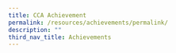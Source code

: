 ```yaml
---
title: CCA Achievement
permalink: /resources/achievements/permalink/
description: ""
third_nav_title: Achievements
---
```

<table style="table-layout:fixed;font-size:10pt;font-family:Arial;width:0px;border-collapse:collapse;border:none" border="1" dir="ltr" cellpadding="0" cellspacing="0" xmlns="http://www.w3.org/1999/xhtml"><colgroup><col width="228"><col width="170"><col width="226"></colgroup><tbody><tr style="height:21px;"><td data-sheets-value="{&quot;1&quot;:2,&quot;2&quot;:&quot;Co-Curricular Achievements&quot;}" colspan="2" rowspan="1" style="overflow:hidden;padding:2px 3px 2px 3px;vertical-align:bottom;font-size:11pt;font-weight:bold;wrap-strategy:4;white-space:normal;word-wrap:break-word;">Co-Curricular Achievements</td><td style="overflow:hidden;padding:2px 3px 2px 3px;vertical-align:bottom;"></td></tr><tr style="height:21px;"><td style="border-bottom:1px solid #000000;overflow:hidden;padding:2px 3px 2px 3px;vertical-align:bottom;"></td><td style="border-bottom:1px solid #000000;overflow:hidden;padding:2px 3px 2px 3px;vertical-align:bottom;"></td><td style="border-bottom:1px solid #000000;overflow:hidden;padding:2px 3px 2px 3px;vertical-align:bottom;"></td></tr><tr style="height:21px;"><td data-sheets-value="{&quot;1&quot;:2,&quot;2&quot;:&quot;Competition&quot;}" style="border-right:1px solid #000000;border-bottom:1px solid #000000;border-left:1px solid #000000;overflow:hidden;padding:2px 3px 2px 3px;vertical-align:bottom;background-color:#cfe2f3;font-size:11pt;font-weight:bold;wrap-strategy:4;white-space:normal;word-wrap:break-word;">Competition</td><td data-sheets-value="{&quot;1&quot;:2,&quot;2&quot;:&quot;Award&quot;}" style="border-right:1px solid #000000;border-bottom:1px solid #000000;overflow:hidden;padding:2px 3px 2px 3px;vertical-align:bottom;background-color:#cfe2f3;font-size:11pt;font-weight:bold;wrap-strategy:4;white-space:normal;word-wrap:break-word;">Award</td><td data-sheets-value="{&quot;1&quot;:2,&quot;2&quot;:&quot;CCA&quot;}" style="border-right:1px solid #000000;border-bottom:1px solid #000000;overflow:hidden;padding:2px 3px 2px 3px;vertical-align:bottom;background-color:#cfe2f3;font-size:11pt;font-weight:bold;wrap-strategy:4;white-space:normal;word-wrap:break-word;">CCA</td></tr><tr style="height:21px;"><td data-sheets-value="{&quot;1&quot;:2,&quot;2&quot;:&quot;Unit Recognition Award&quot;}" colspan="1" rowspan="5" style="border-right:1px solid #000000;border-bottom:1px solid #000000;border-left:1px solid #000000;overflow:hidden;padding:2px 3px 2px 3px;vertical-align:middle;font-size:11pt;wrap-strategy:4;white-space:normal;word-wrap:break-word;"><span><div style="max-height:105px">Unit Recognition Award</div></span></td><td data-sheets-value="{&quot;1&quot;:2,&quot;2&quot;:&quot;High Distinction&quot;}" style="border-right:1px solid #000000;border-bottom:1px solid #000000;overflow:hidden;padding:2px 3px 2px 3px;vertical-align:bottom;font-size:11pt;wrap-strategy:4;white-space:normal;word-wrap:break-word;">High Distinction</td><td data-sheets-value="{&quot;1&quot;:2,&quot;2&quot;:&quot;Boys' Brigade&quot;}" style="border-right:1px solid #000000;border-bottom:1px solid #000000;overflow:hidden;padding:2px 3px 2px 3px;vertical-align:bottom;font-size:11pt;wrap-strategy:4;white-space:normal;word-wrap:break-word;">Boys' Brigade</td></tr><tr style="height:21px;"><td data-sheets-value="{&quot;1&quot;:2,&quot;2&quot;:&quot;Gold&quot;}" style="border-right:1px solid #000000;border-bottom:1px solid #000000;overflow:hidden;padding:2px 3px 2px 3px;vertical-align:bottom;font-size:11pt;wrap-strategy:4;white-space:normal;word-wrap:break-word;">Gold</td><td data-sheets-value="{&quot;1&quot;:2,&quot;2&quot;:&quot;Girls' Brigade&quot;}" style="border-right:1px solid #000000;border-bottom:1px solid #000000;overflow:hidden;padding:2px 3px 2px 3px;vertical-align:bottom;font-size:11pt;wrap-strategy:4;white-space:normal;word-wrap:break-word;">Girls' Brigade</td></tr><tr style="height:21px;"><td data-sheets-value="{&quot;1&quot;:2,&quot;2&quot;:&quot;Distinction&quot;}" style="border-right:1px solid #000000;border-bottom:1px solid #000000;overflow:hidden;padding:2px 3px 2px 3px;vertical-align:bottom;font-size:11pt;wrap-strategy:4;white-space:normal;word-wrap:break-word;">Distinction</td><td data-sheets-value="{&quot;1&quot;:2,&quot;2&quot;:&quot;NCC (Sea)&quot;}" style="border-right:1px solid #000000;border-bottom:1px solid #000000;overflow:hidden;padding:2px 3px 2px 3px;vertical-align:bottom;font-size:11pt;wrap-strategy:4;white-space:normal;word-wrap:break-word;">NCC (Sea)</td></tr><tr style="height:21px;"><td data-sheets-value="{&quot;1&quot;:2,&quot;2&quot;:&quot;Distinction&quot;}" style="border-right:1px solid #000000;border-bottom:1px solid #000000;overflow:hidden;padding:2px 3px 2px 3px;vertical-align:bottom;font-size:11pt;wrap-strategy:4;white-space:normal;word-wrap:break-word;">Distinction</td><td data-sheets-value="{&quot;1&quot;:2,&quot;2&quot;:&quot;NPCC&quot;}" style="border-right:1px solid #000000;border-bottom:1px solid #000000;overflow:hidden;padding:2px 3px 2px 3px;vertical-align:bottom;font-size:11pt;wrap-strategy:4;white-space:normal;word-wrap:break-word;">NPCC</td></tr><tr style="height:21px;"><td data-sheets-value="{&quot;1&quot;:2,&quot;2&quot;:&quot;Distinction&quot;}" style="border-right:1px solid #000000;border-bottom:1px solid #000000;overflow:hidden;padding:2px 3px 2px 3px;vertical-align:bottom;font-size:11pt;wrap-strategy:4;white-space:normal;word-wrap:break-word;">Distinction</td><td data-sheets-value="{&quot;1&quot;:2,&quot;2&quot;:&quot;NCDCC&quot;}" style="border-right:1px solid #000000;border-bottom:1px solid #000000;overflow:hidden;padding:2px 3px 2px 3px;vertical-align:bottom;font-size:11pt;wrap-strategy:4;white-space:normal;word-wrap:break-word;">NCDCC</td></tr><tr style="height:21px;"><td data-sheets-value="{&quot;1&quot;:2,&quot;2&quot;:&quot;Boys' Brigade Founder's Award&quot;}" style="border-right:1px solid #000000;border-bottom:1px solid #000000;border-left:1px solid #000000;overflow:hidden;padding:2px 3px 2px 3px;vertical-align:middle;font-size:11pt;wrap-strategy:4;white-space:normal;word-wrap:break-word;">Boys' Brigade Founder's Award</td><td data-sheets-value="{&quot;1&quot;:2,&quot;2&quot;:&quot;Founder's Award (5)&quot;}" style="border-right:1px solid #000000;border-bottom:1px solid #000000;overflow:hidden;padding:2px 3px 2px 3px;vertical-align:bottom;font-size:11pt;wrap-strategy:4;white-space:normal;word-wrap:break-word;">Founder's Award (5)</td><td data-sheets-value="{&quot;1&quot;:2,&quot;2&quot;:&quot;Boys' Brigade&quot;}" style="border-right:1px solid #000000;border-bottom:1px solid #000000;overflow:hidden;padding:2px 3px 2px 3px;vertical-align:bottom;font-size:11pt;wrap-strategy:4;white-space:normal;word-wrap:break-word;">Boys' Brigade</td></tr><tr style="height:21px;"><td data-sheets-value="{&quot;1&quot;:2,&quot;2&quot;:&quot;NCC Outstanding Cadet Award&quot;}" style="border-right:1px solid #000000;border-bottom:1px solid #000000;border-left:1px solid #000000;overflow:hidden;padding:2px 3px 2px 3px;vertical-align:middle;font-size:11pt;wrap-strategy:4;white-space:normal;word-wrap:break-word;">NCC Outstanding Cadet Award</td><td data-sheets-value="{&quot;1&quot;:2,&quot;2&quot;:&quot;Outstanding Cadet Award&quot;}" style="border-right:1px solid #000000;border-bottom:1px solid #000000;overflow:hidden;padding:2px 3px 2px 3px;vertical-align:bottom;font-size:11pt;wrap-strategy:4;white-space:normal;word-wrap:break-word;">Outstanding Cadet Award</td><td data-sheets-value="{&quot;1&quot;:2,&quot;2&quot;:&quot;NCC&quot;}" style="border-right:1px solid #000000;border-bottom:1px solid #000000;overflow:hidden;padding:2px 3px 2px 3px;vertical-align:middle;font-size:11pt;wrap-strategy:4;white-space:normal;word-wrap:break-word;">NCC</td></tr><tr style="height:21px;"><td data-sheets-value="{&quot;1&quot;:2,&quot;2&quot;:&quot;Singapore Youth Festival Arts Presentation 2023&quot;}" colspan="1" rowspan="2" style="border-right:1px solid #000000;border-bottom:1px solid #000000;border-left:1px solid #000000;overflow:hidden;padding:2px 3px 2px 3px;vertical-align:middle;font-size:11pt;wrap-strategy:4;white-space:normal;word-wrap:break-word;"><span><div style="max-height:42px">Singapore Youth Festival Arts Presentation 2023</div></span></td><td data-sheets-value="{&quot;1&quot;:2,&quot;2&quot;:&quot;Certificate of Distinction&quot;}" style="border-right:1px solid #000000;border-bottom:1px solid #000000;overflow:hidden;padding:2px 3px 2px 3px;vertical-align:bottom;font-size:11pt;wrap-strategy:4;white-space:normal;word-wrap:break-word;">Certificate of Distinction</td><td data-sheets-value="{&quot;1&quot;:2,&quot;2&quot;:&quot;Choir\nIndian Dance\nMalay Dance&quot;}" style="border-right:1px solid #000000;border-bottom:1px solid #000000;overflow:hidden;padding:2px 3px 2px 3px;vertical-align:bottom;font-size:11pt;wrap-strategy:4;white-space:normal;word-wrap:break-word;">Choir<br>Indian Dance<br>Malay Dance</td></tr><tr style="height:21px;"><td data-sheets-value="{&quot;1&quot;:2,&quot;2&quot;:&quot;Certificate of Accomplishment&quot;}" style="border-right:1px solid #000000;border-bottom:1px solid #000000;overflow:hidden;padding:2px 3px 2px 3px;vertical-align:bottom;font-size:11pt;wrap-strategy:4;white-space:normal;word-wrap:break-word;">Certificate of Accomplishment</td><td data-sheets-value="{&quot;1&quot;:2,&quot;2&quot;:&quot;Concert Band\nDrama Club\nChinese Dance\nModern Dance&quot;}" style="border-right:1px solid #000000;border-bottom:1px solid #000000;overflow:hidden;padding:2px 3px 2px 3px;vertical-align:bottom;font-size:11pt;wrap-strategy:4;white-space:normal;word-wrap:break-word;">Concert Band<br>Drama Club<br>Chinese Dance<br>Modern Dance</td></tr><tr style="height:21px;"><td data-sheets-value="{&quot;1&quot;:2,&quot;2&quot;:&quot;Singapore International Choral Festival&quot;}" style="border-right:1px solid #000000;border-bottom:1px solid #000000;border-left:1px solid #000000;overflow:hidden;padding:2px 3px 2px 3px;vertical-align:middle;font-size:11pt;wrap-strategy:4;white-space:normal;word-wrap:break-word;">Singapore International Choral Festival</td><td data-sheets-value="{&quot;1&quot;:2,&quot;2&quot;:&quot;Silver&quot;}" style="border-right:1px solid #000000;border-bottom:1px solid #000000;overflow:hidden;padding:2px 3px 2px 3px;vertical-align:middle;font-size:11pt;wrap-strategy:4;white-space:normal;word-wrap:break-word;">Silver</td><td data-sheets-value="{&quot;1&quot;:2,&quot;2&quot;:&quot;Choir&quot;}" style="border-right:1px solid #000000;border-bottom:1px solid #000000;overflow:hidden;padding:2px 3px 2px 3px;vertical-align:middle;font-size:11pt;wrap-strategy:4;white-space:normal;word-wrap:break-word;">Choir</td></tr><tr style="height:42px;"><td data-sheets-value="{&quot;1&quot;:2,&quot;2&quot;:&quot;World Robot Olympiad 2023&quot;}" colspan="1" rowspan="3" style="border-right:1px solid #000000;border-bottom:1px solid #000000;border-left:1px solid #000000;overflow:hidden;padding:2px 3px 2px 3px;vertical-align:middle;font-size:11pt;wrap-strategy:4;white-space:normal;word-wrap:break-word;"><span><div style="max-height:84px">World Robot Olympiad 2023</div></span></td><td data-sheets-value="{&quot;1&quot;:2,&quot;2&quot;:&quot;Robomission Junior Silver (Top 18 Finalist)&quot;}" style="border-right:1px solid #000000;border-bottom:1px solid #000000;overflow:hidden;padding:2px 3px 2px 3px;vertical-align:bottom;font-size:11pt;wrap-strategy:4;white-space:normal;word-wrap:break-word;">Robomission Junior Silver (Top 18 Finalist)</td><td data-sheets-value="{&quot;1&quot;:2,&quot;2&quot;:&quot;Robotics Club&quot;}" colspan="1" rowspan="3" style="border-right:1px solid #000000;border-bottom:1px solid #000000;overflow:hidden;padding:2px 3px 2px 3px;vertical-align:middle;font-size:11pt;wrap-strategy:4;white-space:normal;word-wrap:break-word;"><span><div style="max-height:84px">Robotics Club</div></span></td></tr><tr style="height:21px;"><td data-sheets-value="{&quot;1&quot;:2,&quot;2&quot;:&quot;Robomission Junior Silver&quot;}" style="border-right:1px solid #000000;border-bottom:1px solid #000000;overflow:hidden;padding:2px 3px 2px 3px;vertical-align:bottom;font-size:11pt;wrap-strategy:4;white-space:normal;word-wrap:break-word;">Robomission Junior Silver</td></tr><tr style="height:21px;"><td data-sheets-value="{&quot;1&quot;:2,&quot;2&quot;:&quot;Robomission Junior Silver (Top 18 Finalist)&quot;}" style="border-right:1px solid #000000;border-bottom:1px solid #000000;overflow:hidden;padding:2px 3px 2px 3px;vertical-align:bottom;font-size:11pt;wrap-strategy:4;white-space:normal;word-wrap:break-word;">Robomission Junior Silver (Top 18 Finalist)</td></tr></tbody></table>